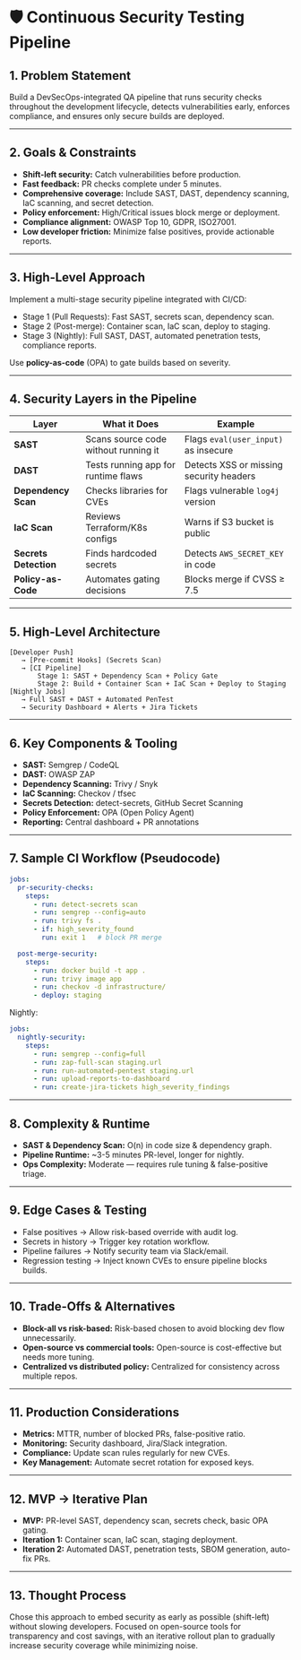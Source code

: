 # 🛡️ Continuous Security Testing Pipeline

## 1. Problem Statement

Build a DevSecOps-integrated QA pipeline that runs security checks throughout the development lifecycle, detects vulnerabilities early, enforces compliance, and ensures only secure builds are deployed.

---

## 2. Goals & Constraints

* **Shift-left security:** Catch vulnerabilities before production.
* **Fast feedback:** PR checks complete under 5 minutes.
* **Comprehensive coverage:** Include SAST, DAST, dependency scanning, IaC scanning, and secret detection.
* **Policy enforcement:** High/Critical issues block merge or deployment.
* **Compliance alignment:** OWASP Top 10, GDPR, ISO27001.
* **Low developer friction:** Minimize false positives, provide actionable reports.

---

## 3. High-Level Approach

Implement a multi-stage security pipeline integrated with CI/CD:

* Stage 1 (Pull Requests): Fast SAST, secrets scan, dependency scan.
* Stage 2 (Post-merge): Container scan, IaC scan, deploy to staging.
* Stage 3 (Nightly): Full SAST, DAST, automated penetration tests, compliance reports.

Use **policy-as-code** (OPA) to gate builds based on severity.

---

## 4. Security Layers in the Pipeline

| Layer                 | What it Does                         | Example                                 |
| --------------------- | ------------------------------------ | --------------------------------------- |
| **SAST**              | Scans source code without running it | Flags `eval(user_input)` as insecure    |
| **DAST**              | Tests running app for runtime flaws  | Detects XSS or missing security headers |
| **Dependency Scan**   | Checks libraries for CVEs            | Flags vulnerable `log4j` version        |
| **IaC Scan**          | Reviews Terraform/K8s configs        | Warns if S3 bucket is public            |
| **Secrets Detection** | Finds hardcoded secrets              | Detects `AWS_SECRET_KEY` in code        |
| **Policy-as-Code**    | Automates gating decisions           | Blocks merge if CVSS ≥ 7.5              |

---

## 5. High-Level Architecture

```
[Developer Push]
   → [Pre-commit Hooks] (Secrets Scan)
   → [CI Pipeline]
       Stage 1: SAST + Dependency Scan + Policy Gate
       Stage 2: Build + Container Scan + IaC Scan + Deploy to Staging
[Nightly Jobs]
   → Full SAST + DAST + Automated PenTest
   → Security Dashboard + Alerts + Jira Tickets
```

---

## 6. Key Components & Tooling

* **SAST:** Semgrep / CodeQL
* **DAST:** OWASP ZAP
* **Dependency Scanning:** Trivy / Snyk
* **IaC Scanning:** Checkov / tfsec
* **Secrets Detection:** detect-secrets, GitHub Secret Scanning
* **Policy Enforcement:** OPA (Open Policy Agent)
* **Reporting:** Central dashboard + PR annotations

---

## 7. Sample CI Workflow (Pseudocode)

```yaml
jobs:
  pr-security-checks:
    steps:
      - run: detect-secrets scan
      - run: semgrep --config=auto
      - run: trivy fs .
      - if: high_severity_found
        run: exit 1   # block PR merge

  post-merge-security:
    steps:
      - run: docker build -t app .
      - run: trivy image app
      - run: checkov -d infrastructure/
      - deploy: staging
```

Nightly:

```yaml
jobs:
  nightly-security:
    steps:
      - run: semgrep --config=full
      - run: zap-full-scan staging.url
      - run: run-automated-pentest staging.url
      - run: upload-reports-to-dashboard
      - run: create-jira-tickets high_severity_findings
```

---

## 8. Complexity & Runtime

* **SAST & Dependency Scan:** O(n) in code size & dependency graph.
* **Pipeline Runtime:** \~3-5 minutes PR-level, longer for nightly.
* **Ops Complexity:** Moderate — requires rule tuning & false-positive triage.

---

## 9. Edge Cases & Testing

* False positives → Allow risk-based override with audit log.
* Secrets in history → Trigger key rotation workflow.
* Pipeline failures → Notify security team via Slack/email.
* Regression testing → Inject known CVEs to ensure pipeline blocks builds.

---

## 10. Trade-Offs & Alternatives

* **Block-all vs risk-based:** Risk-based chosen to avoid blocking dev flow unnecessarily.
* **Open-source vs commercial tools:** Open-source is cost-effective but needs more tuning.
* **Centralized vs distributed policy:** Centralized for consistency across multiple repos.

---

## 11. Production Considerations

* **Metrics:** MTTR, number of blocked PRs, false-positive ratio.
* **Monitoring:** Security dashboard, Jira/Slack integration.
* **Compliance:** Update scan rules regularly for new CVEs.
* **Key Management:** Automate secret rotation for exposed keys.

---

## 12. MVP → Iterative Plan

* **MVP:** PR-level SAST, dependency scan, secrets check, basic OPA gating.
* **Iteration 1:** Container scan, IaC scan, staging deployment.
* **Iteration 2:** Automated DAST, penetration tests, SBOM generation, auto-fix PRs.

---

## 13. Thought Process

Chose this approach to embed security as early as possible (shift-left) without slowing developers. Focused on open-source tools for transparency and cost savings, with an iterative rollout plan to gradually increase security coverage while minimizing noise.

